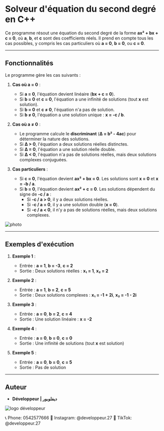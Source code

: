 # Solveur d'équation du second degré en C++

Ce programme résout une équation du second degré de la forme **ax² + bx + c = 0**, où **a**, **b**, et **c** sont des coefficients réels. Il prend en compte tous les cas possibles, y compris les cas particuliers où **a = 0**, **b = 0**, ou **c = 0**.

---

## Fonctionnalités

Le programme gère les cas suivants :

1. **Cas où a = 0** :
   - Si **a = 0**, l'équation devient linéaire (**bx + c = 0**).
   - Si **b = 0** et **c = 0**, l'équation a une infinité de solutions (tout **x** est solution).
   - Si **b = 0** et **c ≠ 0**, l'équation n'a pas de solution.
   - Si **b ≠ 0**, l'équation a une solution unique : **x = -c / b**.

2. **Cas où a ≠ 0** :
   - Le programme calcule le **discriminant** (**Δ = b² - 4ac**) pour déterminer la nature des solutions.
   - Si **Δ > 0**, l'équation a deux solutions réelles distinctes.
   - Si **Δ = 0**, l'équation a une solution réelle double.
   - Si **Δ < 0**, l'équation n'a pas de solutions réelles, mais deux solutions complexes conjuguées.

3. **Cas particuliers** :
   - Si **c = 0**, l'équation devient **ax² + bx = 0**. Les solutions sont **x = 0** et **x = -b / a**.
   - Si **b = 0**, l'équation devient **ax² + c = 0**. Les solutions dépendent du signe de **-c / a** :
     - Si **-c / a > 0**, il y a deux solutions réelles.
     - Si **-c / a = 0**, il y a une solution double (**x = 0**).
     - Si **-c / a < 0**, il n'y a pas de solutions réelles, mais deux solutions complexes.
       
![photo](https://github.com/user-attachments/assets/e578648c-d2e8-43c0-8ffe-ca570df69d8d)


---


## Exemples d'exécution

1. **Exemple 1** :
   - Entrée : **a = 1**, **b = -3**, **c = 2**
   - Sortie : Deux solutions réelles : **x₁ = 1**, **x₂ = 2**

2. **Exemple 2** :
   - Entrée : **a = 1**, **b = 2**, **c = 5**
   - Sortie : Deux solutions complexes : **x₁ = -1 + 2i**, **x₂ = -1 - 2i**

3. **Exemple 3** :
   - Entrée : **a = 0**, **b = 2**, **c = 4**
   - Sortie : Une solution linéaire : **x = -2**

4. **Exemple 4** :
   - Entrée : **a = 0**, **b = 0**, **c = 0**
   - Sortie : Une infinité de solutions (tout **x** est solution)

5. **Exemple 5** :
   - Entrée : **a = 0**, **b = 0**, **c = 5**
   - Sortie : Pas de solution

---


## Auteur

- **Développeur | ديفلوبور**

  
![logo développeur](https://github.com/user-attachments/assets/51bd4867-18fd-4357-b0d7-2b3acd8322cf)




📞 Phone: 0542577666
📸 Instagram: @developpeur.27
🎵 TikTok: @developpeur.27


